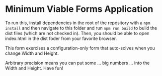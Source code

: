 # Minimum Viable Forms Application

To run this, install dependencies in the root of the repository with a `npm install`
and then navigate to this folder and run `npm run build` to build the dist files
(which are not checked in).  Then, you should be able to open index.html in the dist
foder from your favorite browser.

This form exercises a configuration-only form that auto-solves when you change Width 
and Height.

Arbitrary precision means you can put some ... big numbers ... into the Width and 
Height.  Have fun!